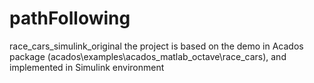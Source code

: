 # pathFollowing
race_cars_simulink_original
the project is based on the demo in Acados package (acados\examples\acados_matlab_octave\race_cars), and implemented in Simulink environment
